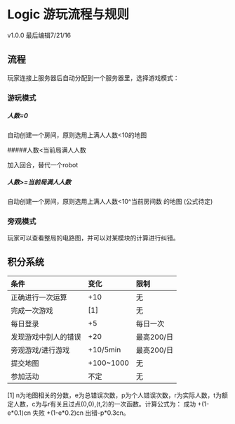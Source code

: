 # Logic 游玩流程与规则

v1.0.0 最后编辑7/21/16

## 流程

玩家连接上服务器后自动分配到一个服务器里，选择游戏模式：

### 游玩模式

##### 人数=0

自动创建一个房间，原则选用上满人人数<10的地图

#####人数<当前局满人人数

加入回合，替代一个robot

##### 人数>=当前局满人人数

自动创建一个房间，原则选用上满人人数<10^当前房间数 的地图 (公式待定)

### 旁观模式

玩家可以查看整局的电路图，并可以对某模块的计算进行纠错。



## 积分系统

| 条件         | 变化        | 限制      |
| :--------- | :-------- | :------ |
| 正确进行一次运算   | +10       | 无       |
| 完成一次游戏     | [1]       | 无       |
| 每日登录       | +5        | 每日一次    |
| 发现游戏中别人的错误 | +20       | 最高200/日 |
| 旁观游戏/进行游戏  | +10/5min  | 最高200/日 |
| 提交地图       | +100~1000 | 无       |
| 参加活动       | 不定        | 无       |

[1] n为地图相关的分数，e为总错误次数，p为个人错误次数，r为实际人数，t为额定人数，c为与r有关且过点(0,0),(t,2)的一次函数。计算公式为： 成功 +(1-e\*0.1)cn 失败 +(1-e\*0.2)cn 出错-p*0.3cn。

